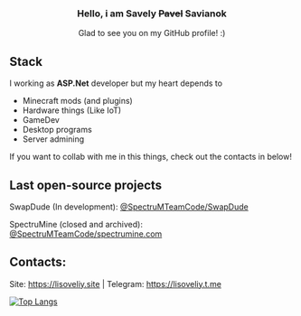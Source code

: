 <div align="center">
  
### Hello, i am <b>Savely <s>Pavel</s> Savianok</b>
Glad to see you on my GitHub profile! :)

</div>

## Stack 
I working as <b>ASP.Net</b> developer but my heart depends to
- Minecraft mods (and plugins)
- Hardware things (Like IoT)
- GameDev
- Desktop programs
- Server admining

If you want to collab with me in this things, check out the contacts in below!
  
## Last open-source projects
SwapDude (In development): [@SpectruMTeamCode/SwapDude](https://github.com/SpectruMProjects/SwapDude)

SpectruMine (closed and archived): [@SpectruMTeamCode/spectrumine.com](https://github.com/SpectruMTeamCode/api.spectrumine.com)

## Contacts:
Site: https://lisoveliy.site | Telegram: https://lisoveliy.t.me

  [![Top Langs](https://github-readme-stats-git-masterrstaa-rickstaa.vercel.app/api/top-langs/?username=lisoveliy&count_private=true&show_icons=true&theme=transparent&layout=compact&hide=asp.net,shaderlab,hlsl)](https://github.com/anuraghazra/github-readme-stats)
